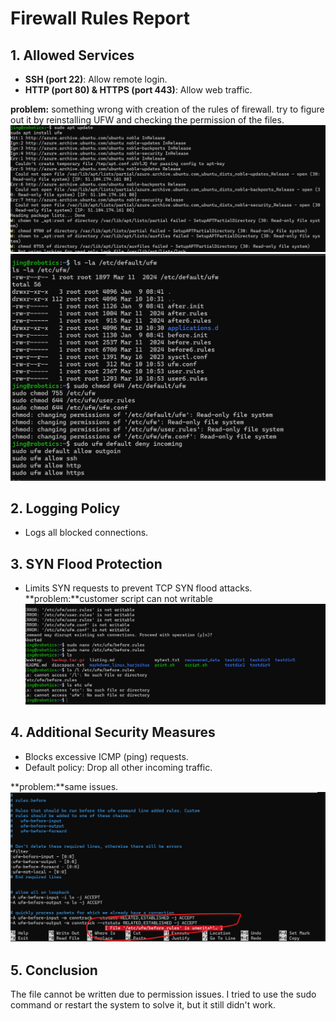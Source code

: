 # Firewall Rules Report

## 1. Allowed Services
- **SSH (port 22)**: Allow remote login.
- **HTTP (port 80) & HTTPS (port 443)**: Allow web traffic.

**problem:** something wrong with creation of the rules of firewall. try to figure out it by reinstalling UFW and checking the permission of the files.
![alt text](image/8.1.png)
![alt text](image/8.11.png)
## 2. Logging Policy
- Logs all blocked connections.
## 3. SYN Flood Protection
- Limits SYN requests to prevent TCP SYN flood attacks.
**problem:**customer script can not writable
![alt text](image/8.3.png)
## 4. Additional Security Measures
- Blocks excessive ICMP (ping) requests.
- Default policy: Drop all other incoming traffic.

**problem:**same issues. 
![alt text](image/8.4.png)
## 5. Conclusion
The file cannot be written due to permission issues. I tried to use the sudo command or restart the system to solve it, but it still didn't work.